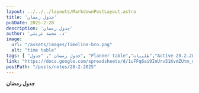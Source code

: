 ```yaml
---
layout: ../../../layouts/MarkdownPostLayout.astro
title: 'جدول رمضان'
pubDate: 2025-2-28
description: 'جدول رمضان'
author: 'د. محمد عزتلى'
image:
  url: "/assets/images/Timeline-bro.png"
  alt: "time table"
tags: [ "جدول رمضان ", "جدول", "Planner table","طلبيات","Active 28.2.2025"]
link: "https://docs.google.com/spreadsheets/d/1uFFq6ai9InUrv51KvmZUtm_qe2awAicJ/edit?usp=sharing&ouid=106439338913487915657&rtpof=true&sd=true"
postPath: "/posts/notes/28-2-2025"
---
```



**جدول رمضان**